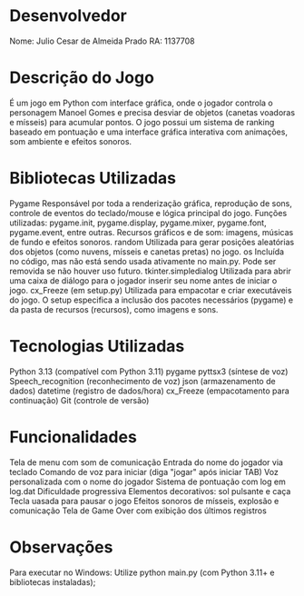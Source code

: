  # Desenvolvedor
Nome: Julio Cesar de Almeida Prado 
RA: 1137708

# Descrição do Jogo
  É um jogo em Python com interface gráfica, onde o jogador controla o personagem Manoel Gomes e precisa desviar de objetos (canetas voadoras e mísseis) para acumular pontos. O jogo possui um sistema de ranking baseado em pontuação e uma interface gráfica interativa com animações, som ambiente e efeitos sonoros.

# Bibliotecas Utilizadas
Pygame
Responsável por toda a renderização gráfica, reprodução de sons, controle de eventos do teclado/mouse e lógica principal do jogo.
Funções utilizadas:
pygame.init, pygame.display, pygame.mixer, pygame.font, pygame.event, entre outras.
Recursos gráficos e de som: imagens, músicas de fundo e efeitos sonoros.
random
Utilizada para gerar posições aleatórias dos objetos (como nuvens, mísseis e canetas pretas) no jogo.
os
Incluída no código, mas não está sendo usada ativamente no main.py. Pode ser removida se não houver uso futuro.
tkinter.simpledialog
Utilizada para abrir uma caixa de diálogo para o jogador inserir seu nome antes de iniciar o jogo.
cx_Freeze (em setup.py)
Utilizada para empacotar e criar executáveis do jogo. O setup especifica a inclusão dos pacotes necessários (pygame) e da pasta de recursos (recursos), como imagens e sons.

# Tecnologias Utilizadas
Python 3.13 (compatível com Python 3.11)
pygame
pyttsx3 (síntese de voz)
Speech_recognition (reconhecimento de voz)
json (armazenamento de dados)
datetime (registro de dados/hora)
cx_Freeze (empacotamento para continuação)
Git (controle de versão)
# Funcionalidades
Tela de menu com som de comunicação
Entrada do nome do jogador via teclado
Comando de voz para iniciar (diga "jogar" após iniciar TAB)
Voz personalizada com o nome do jogador
Sistema de pontuação com log em log.dat
Dificuldade progressiva
Elementos decorativos: sol pulsante e caça
Tecla uasada para pausar o jogo
Efeitos sonoros de mísseis, explosão e comunicação
Tela de Game Over com exibição dos últimos registros

# Observações
Para executar no Windows:
Utilize python main.py (com Python 3.11+ e bibliotecas instaladas);